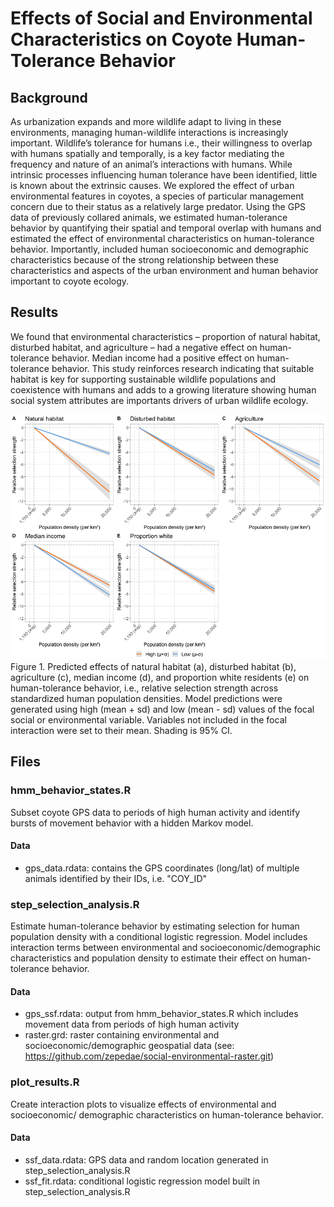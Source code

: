 # Effects of Social and Environmental Characteristics on Coyote Human-Tolerance Behavior

## Background
As urbanization expands and more wildlife adapt to living in these environments, 
managing human-wildlife interactions is increasingly important. Wildlife’s 
tolerance for humans i.e., their willingness to overlap with humans spatially 
and temporally, is a key factor mediating the frequency and nature of an animal’s 
interactions with humans.  While intrinsic processes influencing human tolerance 
have been identified, little is known about the extrinsic causes. We explored 
the effect of urban environmental features in coyotes, a species of particular 
management concern due to their status as a relatively large predator. Using the 
GPS data of previously collared animals, we estimated human-tolerance behavior 
by quantifying their spatial and temporal overlap with humans and estimated the 
effect of environmental characteristics on human-tolerance behavior. Importantly, 
included human socioeconomic and demographic characteristics because of the 
strong relationship between these characteristics and aspects of the urban 
environment and human behavior important to coyote ecology. 

## Results
We found that 
environmental characteristics – proportion of natural habitat, disturbed habitat, 
and agriculture – had a negative effect on human-tolerance behavior. Median 
income had a positive effect on human-tolerance behavior. This study reinforces 
research indicating that suitable habitat is key for supporting sustainable 
wildlife populations and coexistence with humans and adds to a growing literature 
showing human social system attributes are importants drivers of urban wildlife 
ecology.

![Interaction plots](images/rss_figure.png)
Figure 1. Predicted effects of natural habitat (a), disturbed habitat (b), agriculture 
(c), median income (d), and proportion white residents (e) on human-tolerance behavior,
i.e., relative selection strength across standardized human population densities. 
Model predictions were generated using high (mean + sd) and low (mean - sd) 
values of the focal social or environmental variable. Variables not included in 
the focal interaction were set to their mean. Shading is 95% CI. 

## Files

### hmm_behavior_states.R
Subset coyote GPS data to periods of high human activity and identify bursts of
movement behavior with a hidden Markov model.
#### Data
- gps_data.rdata: contains the GPS coordinates (long/lat) of multiple animals 
identified by their IDs, i.e. "COY_ID"

### step_selection_analysis.R
Estimate human-tolerance behavior by estimating selection for human population 
density with a conditional logistic regression. Model includes interaction terms 
between environmental and socioeconomic/demographic characteristics and population
density to estimate their effect on human-tolerance behavior.
#### Data
- gps_ssf.rdata: output from hmm_behavior_states.R which includes movement data 
from periods of high human activity
- raster.grd: raster containing environmental and socioeconomic/demographic
geospatial data (see: https://github.com/zepedae/social-environmental-raster.git)

### plot_results.R
Create interaction plots to visualize effects of environmental and socioeconomic/
demographic characteristics on human-tolerance behavior.
#### Data
- ssf_data.rdata: GPS data and random location generated in step_selection_analysis.R
- ssf_fit.rdata: conditional logistic regression model built in step_selection_analysis.R


